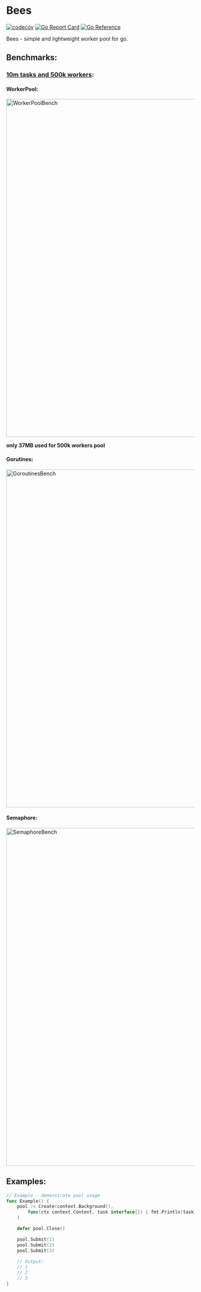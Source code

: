 # Bees

[![codecov](https://codecov.io/gh/delivery-club/bees/branch/master/graph/badge.svg)](https://codecov.io/gh/delivery-club/bees)
[![Go Report Card](https://goreportcard.com/badge/github.com/delivery-club/bees)](https://goreportcard.com/report/github.com/delivery-club/bees)
[![Go Reference](https://pkg.go.dev/badge/github.com/delivery-club/bees.svg)](https://pkg.go.dev/github.com/delivery-club/bees)

Bees - simple and lightweight worker pool for go.

## Benchmarks:

### [10m tasks and 500k workers](https://github.com/delivery-club/bees/blob/master/pool_bench_test.go):

#### WorkerPool:

<img width="900" alt="WorkerPoolBench" src="https://user-images.githubusercontent.com/27820873/133930212-806c5918-4b30-4950-8139-326317ce3a56.png">

<b>only 37MB used for 500k workers pool</b>

#### Gorutines:

<img width="900" alt="GoroutinesBench" src="https://user-images.githubusercontent.com/27820873/133930166-d34b6dcf-b9f0-4275-93ec-08ecdb988e1f.png">

#### Semaphore:

<img width="900" alt="SemaphoreBench" src="https://user-images.githubusercontent.com/27820873/133930179-25495409-65cb-447a-ab06-72698412c646.png">

## Examples:

```go
// Example - demonstrate pool usage
func Example() {
    pool := Create(context.Background(),
        func(ctx context.Context, task interface{}) { fmt.Println(task) },
    )

    defer pool.Close()

    pool.Submit(1)
    pool.Submit(2)
    pool.Submit(3)

    // Output:
    // 1
    // 2
    // 3
}
```
